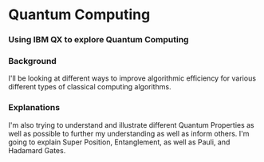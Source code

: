 # Quantum Computing

### Using IBM QX to explore Quantum Computing


### Background

I'll be looking at different ways to improve algorithmic efficiency for various different types of classical computing algorithms.


### Explanations

I'm also trying to understand and illustrate different Quantum Properties as well as possible to further my understanding as well as inform others. I'm going to explain Super Position, Entanglement, as well as Pauli, and Hadamard Gates.
